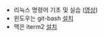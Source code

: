 - 리눅스 명령어 기초 및 실습 ([영상](https://www.youtube.com/watch?v=DkpmcTRGmt4))
- 윈도우는 git-bash [설치](https://gabii.tistory.com/entry/Git-Git-Bash-219-%EC%84%A4%EC%B9%98%ED%95%98%EA%B8%B0)
- 맥은 iterm2 [설치](https://www.youtube.com/watch?v=mpea_CtJWyI)